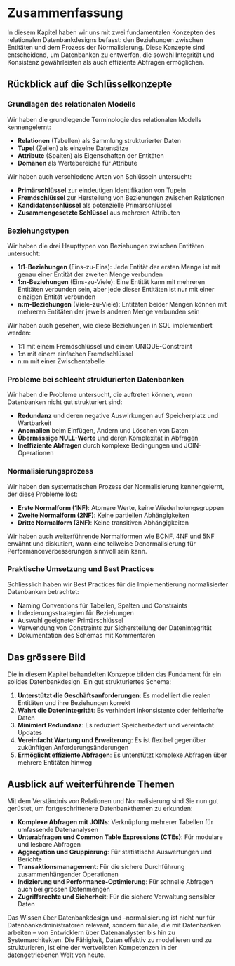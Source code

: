 # Zusammenfassung

In diesem Kapitel haben wir uns mit zwei fundamentalen Konzepten des relationalen Datenbankdesigns befasst: den Beziehungen zwischen Entitäten und dem Prozess der Normalisierung. Diese Konzepte sind entscheidend, um Datenbanken zu entwerfen, die sowohl Integrität und Konsistenz gewährleisten als auch effiziente Abfragen ermöglichen.

## Rückblick auf die Schlüsselkonzepte

### Grundlagen des relationalen Modells

Wir haben die grundlegende Terminologie des relationalen Modells kennengelernt:
- **Relationen** (Tabellen) als Sammlung strukturierter Daten
- **Tupel** (Zeilen) als einzelne Datensätze
- **Attribute** (Spalten) als Eigenschaften der Entitäten
- **Domänen** als Wertebereiche für Attribute

Wir haben auch verschiedene Arten von Schlüsseln untersucht:
- **Primärschlüssel** zur eindeutigen Identifikation von Tupeln
- **Fremdschlüssel** zur Herstellung von Beziehungen zwischen Relationen
- **Kandidatenschlüssel** als potenzielle Primärschlüssel
- **Zusammengesetzte Schlüssel** aus mehreren Attributen

### Beziehungstypen

Wir haben die drei Haupttypen von Beziehungen zwischen Entitäten untersucht:
- **1:1-Beziehungen** (Eins-zu-Eins): Jede Entität der ersten Menge ist mit genau einer Entität der zweiten Menge verbunden
- **1:n-Beziehungen** (Eins-zu-Viele): Eine Entität kann mit mehreren Entitäten verbunden sein, aber jede dieser Entitäten ist nur mit einer einzigen Entität verbunden
- **n:m-Beziehungen** (Viele-zu-Viele): Entitäten beider Mengen können mit mehreren Entitäten der jeweils anderen Menge verbunden sein

Wir haben auch gesehen, wie diese Beziehungen in SQL implementiert werden:
- 1:1 mit einem Fremdschlüssel und einem UNIQUE-Constraint
- 1:n mit einem einfachen Fremdschlüssel
- n:m mit einer Zwischentabelle

### Probleme bei schlecht strukturierten Datenbanken

Wir haben die Probleme untersucht, die auftreten können, wenn Datenbanken nicht gut strukturiert sind:
- **Redundanz** und deren negative Auswirkungen auf Speicherplatz und Wartbarkeit
- **Anomalien** beim Einfügen, Ändern und Löschen von Daten
- **Übermässige NULL-Werte** und deren Komplexität in Abfragen
- **Ineffiziente Abfragen** durch komplexe Bedingungen und JOIN-Operationen

### Normalisierungsprozess

Wir haben den systematischen Prozess der Normalisierung kennengelernt, der diese Probleme löst:
- **Erste Normalform (1NF)**: Atomare Werte, keine Wiederholungsgruppen
- **Zweite Normalform (2NF)**: Keine partiellen Abhängigkeiten
- **Dritte Normalform (3NF)**: Keine transitiven Abhängigkeiten

Wir haben auch weiterführende Normalformen wie BCNF, 4NF und 5NF erwähnt und diskutiert, wann eine teilweise Denormalisierung für Performanceverbesserungen sinnvoll sein kann.

### Praktische Umsetzung und Best Practices

Schliesslich haben wir Best Practices für die Implementierung normalisierter Datenbanken betrachtet:
- Naming Conventions für Tabellen, Spalten und Constraints
- Indexierungsstrategien für Beziehungen
- Auswahl geeigneter Primärschlüssel
- Verwendung von Constraints zur Sicherstellung der Datenintegrität
- Dokumentation des Schemas mit Kommentaren

## Das grössere Bild

Die in diesem Kapitel behandelten Konzepte bilden das Fundament für ein solides Datenbankdesign. Ein gut strukturiertes Schema:

1. **Unterstützt die Geschäftsanforderungen**: Es modelliert die realen Entitäten und ihre Beziehungen korrekt
2. **Wahrt die Datenintegrität**: Es verhindert inkonsistente oder fehlerhafte Daten
3. **Minimiert Redundanz**: Es reduziert Speicherbedarf und vereinfacht Updates
4. **Vereinfacht Wartung und Erweiterung**: Es ist flexibel gegenüber zukünftigen Anforderungsänderungen
5. **Ermöglicht effiziente Abfragen**: Es unterstützt komplexe Abfragen über mehrere Entitäten hinweg

## Ausblick auf weiterführende Themen

Mit dem Verständnis von Relationen und Normalisierung sind Sie nun gut gerüstet, um fortgeschrittenere Datenbankthemen zu erkunden:

- **Komplexe Abfragen mit JOINs**: Verknüpfung mehrerer Tabellen für umfassende Datenanalysen
- **Unterabfragen und Common Table Expressions (CTEs)**: Für modulare und lesbare Abfragen
- **Aggregation und Gruppierung**: Für statistische Auswertungen und Berichte
- **Transaktionsmanagement**: Für die sichere Durchführung zusammenhängender Operationen
- **Indizierung und Performance-Optimierung**: Für schnelle Abfragen auch bei grossen Datenmengen
- **Zugriffsrechte und Sicherheit**: Für die sichere Verwaltung sensibler Daten

Das Wissen über Datenbankdesign und -normalisierung ist nicht nur für Datenbankadministratoren relevant, sondern für alle, die mit Datenbanken arbeiten – von Entwicklern über Datenanalysten bis hin zu Systemarchitekten. Die Fähigkeit, Daten effektiv zu modellieren und zu strukturieren, ist eine der wertvollsten Kompetenzen in der datengetriebenen Welt von heute.
